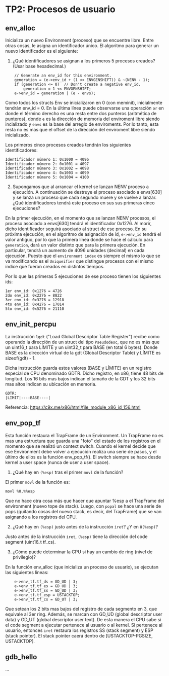 TP2: Procesos de usuario
========================

env_alloc
---------
Inicializa un nuevo Environment (proceso) que se encuentre libre. Entre otras cosas, le asigna un identificador único. El algoritmo para generar un nuevo identificador es el siguiente:

1. ¿Qué identificadores se asignan a los primeros 5 procesos creados? (Usar base hexadecimal.)

```
	// Generate an env_id for this environment.
	generation = (e->env_id + (1 << ENVGENSHIFT)) & ~(NENV - 1);
	if (generation <= 0)  // Don't create a negative env_id.
		generation = 1 << ENVGENSHIFT;
	e->env_id = generation | (e - envs);
```

Como todos los structs Env se inicializaron en 0 (con meminit), inicialmente tendrán env_id = 0. En la última línea puede observarse una operación `or` en donde el término derecho es una resta entre dos punteros (aritmética de punteros), donde `e` es la dirección de memoria del enviroment libre siendo incializado y `envs` es la base del arreglo de enviroments. Por lo tanto, esta resta no es mas que el offset de la dirección del enviroment libre siendo inicializado.

Los primeros cinco procesos creados tendrán los siguientes identificadores:

```
Identificador número 1: 0x1000 = 4096
Identificador número 2: 0x1001 = 4097
Identificador número 3: 0x1002 = 4098
Identificador número 4: 0x1003 = 4099
Identificador número 5: 0x1004 = 4100
```

2. Supongamos que al arrancar el kernel se lanzan NENV proceso a ejecución. A continuación se destruye el proceso asociado a envs[630] y se lanza un proceso que cada segundo muere y se vuelve a lanzar. ¿Qué identificadores tendrá este proceso en sus sus primeras cinco ejecuciones?

En la primer ejecución, en el momento que se lanzan NENV procesos, el proceso asociado a envs[630] tendrá el identificador 0x1276. Al morir, dicho identificador seguirá asociado al struct de ese proceso. En su próxima ejecución, en el algoritmo de asignación de id, `e->env_id` tendrá el valor antiguo, por lo que la primera línea donde se hace el cálculo para `generation`, dará un valor distinto que para la primera ejecución. En particular, tendrá un aumento de 4096 unidades (decimal) en cada ejecución. Puesto que el `environment index` es siempre el mismo lo que se va modificando es el `Uniqueifier` que distingue procesos con el mismo índice que fueron creados en distintos tiempos.

Por lo que las primeras 5 ejecuciones de ese proceso tienen los siguientes ids:

```
1er env_id: 0x1276 = 4726
2do env_id: 0x2276 = 8822
3er env_id: 0x3276 = 12918
4to env_id: 0x4276 = 17014
5to env_id: 0x5276 = 21110
```

env_init_percpu
---------------

La instrucción `lgdt` ("Load Global Descriptor Table Register") recibe como operando la dirección de un struct del tipo `Pseudodesc`, que no es más que un uint16_t para LÍMITE y un uint32_t para BASE (en total 6 bytes). Donde BASE es la dirección virtual de la gdt (Global Descriptor Table) y LÍMITE es sizeof(gdt) - 1.

Dicha instrucción guarda estos valores (BASE y LÍMITE) en un registro especial de CPU denominado GDTR. Dicho registro, en x86, tiene 48 bits de longitud. Los 16 bits mas bajos indican el tamaño de la GDT y los 32 bits mas altos indican su ubicación en memoria.

```
GDTR:
|LIMIT|----BASE----|
```

Referencia: https://c9x.me/x86/html/file_module_x86_id_156.html


env_pop_tf
----------

Esta función restaura el TrapFrame de un Environment. Un TrapFrame no es mas una estructura que guarda una "foto" del estado de los registros en el momento que se realizó un context switch. Cuando el kernel decide que ese Environment debe volver a ejecución realiza una serie de pasos, y el último de ellos es la función env_pop_tf(). El switch siempre se hace desde kernel a user space (nunca de user a user space).

1. ¿Qué hay en `(%esp)` tras el primer `movl` de la función?

El primer `movl` de la función es:
```
movl %0,%%esp
```
Que no hace otra cosa más que hacer que apuntar %esp a el TrapFrame del environment (nuevo tope de stack).
Luego, con `popal` se hace una serie de pops (quitando cosas del nuevo stack, es decir, del TrapFrame) que se van asignando a los registros del CPU.

2. ¿Qué hay en `(%esp)` justo antes de la instrucción `iret`? ¿Y en `8(%esp)`?

Justo antes de la instrucción `iret`, `(%esp)` tiene la dirección del code segment (uint16_t tf_cs).

3. ¿Cómo puede determinar la CPU si hay un cambio de ring (nivel de privilegio)?

En la función env_alloc (que inicializa un proceso de usuario), se ejecutan las siguientes líneas:

```
	e->env_tf.tf_ds = GD_UD | 3;
	e->env_tf.tf_es = GD_UD | 3;
	e->env_tf.tf_ss = GD_UD | 3;
	e->env_tf.tf_esp = USTACKTOP;
	e->env_tf.tf_cs = GD_UT | 3;
```
Que setean los 2 bits mas bajos del registro de cada segmento en 3, que equivale al 3er ring. Además, se marcan con GD_UD (global descriptor user data) y GD_UT (global descriptor user text).
De esta manera el CPU sabe si el code segment a ejecutar pertenece al usuario o al kernel. Si pertenece al usuario, entonces `iret` restaura los registros SS (stack segment) y ESP (stack pointer). El stack pointer caerá dentro de [USTACKTOP-PGSIZE, USTACKTOP].

gdb_hello
---------

...

